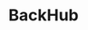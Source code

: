 ---
codehost: https://github.com/marketplace/backhub
facebook: https://facebook.com/backhub.co
logohandle: backhubco
sort: backhub
title: BackHub
twitter: https://x.com/back_hub
website: https://backhub.co/
---